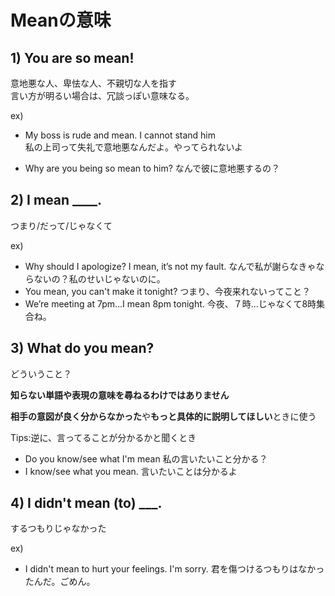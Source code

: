 # Meanの意味

## 1) You are so mean!

意地悪な人、卑怯な人、不親切な人を指す  
言い方が明るい場合は、冗談っぽい意味なる。

ex)
- My boss is rude and mean. I cannot stand him  
  私の上司って失礼で意地悪なんだよ。やってられないよ

- Why are you being so mean to him?
  なんで彼に意地悪するの？


## 2) I mean ____.

つまり/だって/じゃなくて  

ex)
- Why should I apologize? I mean, it’s not my fault.
  なんで私が謝らなきゃならないの？私のせいじゃないのに。
- You mean, you can't make it tonight?
  つまり、今夜来れないってこと？
- We’re meeting at 7pm…I mean 8pm tonight.
  今夜、７時…じゃなくて8時集合ね。


## 3) What do you mean?

どういうこと？

**知らない単語や表現の意味を尋ねるわけではありません**  
  
**相手の意図が良く分からなかった**や**もっと具体的に説明してほしい**ときに使う  
  
Tips:逆に、言ってることが分かるかと聞くとき
- Do you know/see what I'm mean
  私の言いたいこと分かる？
- I know/see what you mean.
  言いたいことは分かるよ

## 4) I didn't mean (to) ___.

するつもりじゃなかった  
  
ex)  
- I didn't mean to hurt your feelings. I'm sorry.
  君を傷つけるつもりはなかったんだ。ごめん。

